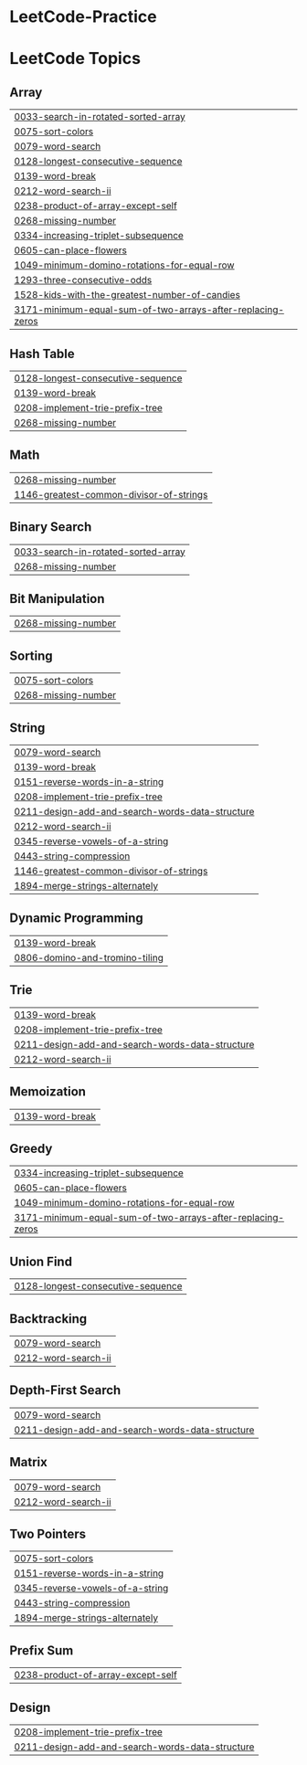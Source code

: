 # LeetCode-Practice
<!---LeetCode Topics Start-->
# LeetCode Topics
## Array
|  |
| ------- |
| [0033-search-in-rotated-sorted-array](https://github.com/kongkham-lk/LeetCode-Practice/tree/master/0033-search-in-rotated-sorted-array) |
| [0075-sort-colors](https://github.com/kongkham-lk/LeetCode-Practice/tree/master/0075-sort-colors) |
| [0079-word-search](https://github.com/kongkham-lk/LeetCode-Practice/tree/master/0079-word-search) |
| [0128-longest-consecutive-sequence](https://github.com/kongkham-lk/LeetCode-Practice/tree/master/0128-longest-consecutive-sequence) |
| [0139-word-break](https://github.com/kongkham-lk/LeetCode-Practice/tree/master/0139-word-break) |
| [0212-word-search-ii](https://github.com/kongkham-lk/LeetCode-Practice/tree/master/0212-word-search-ii) |
| [0238-product-of-array-except-self](https://github.com/kongkham-lk/LeetCode-Practice/tree/master/0238-product-of-array-except-self) |
| [0268-missing-number](https://github.com/kongkham-lk/LeetCode-Practice/tree/master/0268-missing-number) |
| [0334-increasing-triplet-subsequence](https://github.com/kongkham-lk/LeetCode-Practice/tree/master/0334-increasing-triplet-subsequence) |
| [0605-can-place-flowers](https://github.com/kongkham-lk/LeetCode-Practice/tree/master/0605-can-place-flowers) |
| [1049-minimum-domino-rotations-for-equal-row](https://github.com/kongkham-lk/LeetCode-Practice/tree/master/1049-minimum-domino-rotations-for-equal-row) |
| [1293-three-consecutive-odds](https://github.com/kongkham-lk/LeetCode-Practice/tree/master/1293-three-consecutive-odds) |
| [1528-kids-with-the-greatest-number-of-candies](https://github.com/kongkham-lk/LeetCode-Practice/tree/master/1528-kids-with-the-greatest-number-of-candies) |
| [3171-minimum-equal-sum-of-two-arrays-after-replacing-zeros](https://github.com/kongkham-lk/LeetCode-Practice/tree/master/3171-minimum-equal-sum-of-two-arrays-after-replacing-zeros) |
## Hash Table
|  |
| ------- |
| [0128-longest-consecutive-sequence](https://github.com/kongkham-lk/LeetCode-Practice/tree/master/0128-longest-consecutive-sequence) |
| [0139-word-break](https://github.com/kongkham-lk/LeetCode-Practice/tree/master/0139-word-break) |
| [0208-implement-trie-prefix-tree](https://github.com/kongkham-lk/LeetCode-Practice/tree/master/0208-implement-trie-prefix-tree) |
| [0268-missing-number](https://github.com/kongkham-lk/LeetCode-Practice/tree/master/0268-missing-number) |
## Math
|  |
| ------- |
| [0268-missing-number](https://github.com/kongkham-lk/LeetCode-Practice/tree/master/0268-missing-number) |
| [1146-greatest-common-divisor-of-strings](https://github.com/kongkham-lk/LeetCode-Practice/tree/master/1146-greatest-common-divisor-of-strings) |
## Binary Search
|  |
| ------- |
| [0033-search-in-rotated-sorted-array](https://github.com/kongkham-lk/LeetCode-Practice/tree/master/0033-search-in-rotated-sorted-array) |
| [0268-missing-number](https://github.com/kongkham-lk/LeetCode-Practice/tree/master/0268-missing-number) |
## Bit Manipulation
|  |
| ------- |
| [0268-missing-number](https://github.com/kongkham-lk/LeetCode-Practice/tree/master/0268-missing-number) |
## Sorting
|  |
| ------- |
| [0075-sort-colors](https://github.com/kongkham-lk/LeetCode-Practice/tree/master/0075-sort-colors) |
| [0268-missing-number](https://github.com/kongkham-lk/LeetCode-Practice/tree/master/0268-missing-number) |
## String
|  |
| ------- |
| [0079-word-search](https://github.com/kongkham-lk/LeetCode-Practice/tree/master/0079-word-search) |
| [0139-word-break](https://github.com/kongkham-lk/LeetCode-Practice/tree/master/0139-word-break) |
| [0151-reverse-words-in-a-string](https://github.com/kongkham-lk/LeetCode-Practice/tree/master/0151-reverse-words-in-a-string) |
| [0208-implement-trie-prefix-tree](https://github.com/kongkham-lk/LeetCode-Practice/tree/master/0208-implement-trie-prefix-tree) |
| [0211-design-add-and-search-words-data-structure](https://github.com/kongkham-lk/LeetCode-Practice/tree/master/0211-design-add-and-search-words-data-structure) |
| [0212-word-search-ii](https://github.com/kongkham-lk/LeetCode-Practice/tree/master/0212-word-search-ii) |
| [0345-reverse-vowels-of-a-string](https://github.com/kongkham-lk/LeetCode-Practice/tree/master/0345-reverse-vowels-of-a-string) |
| [0443-string-compression](https://github.com/kongkham-lk/LeetCode-Practice/tree/master/0443-string-compression) |
| [1146-greatest-common-divisor-of-strings](https://github.com/kongkham-lk/LeetCode-Practice/tree/master/1146-greatest-common-divisor-of-strings) |
| [1894-merge-strings-alternately](https://github.com/kongkham-lk/LeetCode-Practice/tree/master/1894-merge-strings-alternately) |
## Dynamic Programming
|  |
| ------- |
| [0139-word-break](https://github.com/kongkham-lk/LeetCode-Practice/tree/master/0139-word-break) |
| [0806-domino-and-tromino-tiling](https://github.com/kongkham-lk/LeetCode-Practice/tree/master/0806-domino-and-tromino-tiling) |
## Trie
|  |
| ------- |
| [0139-word-break](https://github.com/kongkham-lk/LeetCode-Practice/tree/master/0139-word-break) |
| [0208-implement-trie-prefix-tree](https://github.com/kongkham-lk/LeetCode-Practice/tree/master/0208-implement-trie-prefix-tree) |
| [0211-design-add-and-search-words-data-structure](https://github.com/kongkham-lk/LeetCode-Practice/tree/master/0211-design-add-and-search-words-data-structure) |
| [0212-word-search-ii](https://github.com/kongkham-lk/LeetCode-Practice/tree/master/0212-word-search-ii) |
## Memoization
|  |
| ------- |
| [0139-word-break](https://github.com/kongkham-lk/LeetCode-Practice/tree/master/0139-word-break) |
## Greedy
|  |
| ------- |
| [0334-increasing-triplet-subsequence](https://github.com/kongkham-lk/LeetCode-Practice/tree/master/0334-increasing-triplet-subsequence) |
| [0605-can-place-flowers](https://github.com/kongkham-lk/LeetCode-Practice/tree/master/0605-can-place-flowers) |
| [1049-minimum-domino-rotations-for-equal-row](https://github.com/kongkham-lk/LeetCode-Practice/tree/master/1049-minimum-domino-rotations-for-equal-row) |
| [3171-minimum-equal-sum-of-two-arrays-after-replacing-zeros](https://github.com/kongkham-lk/LeetCode-Practice/tree/master/3171-minimum-equal-sum-of-two-arrays-after-replacing-zeros) |
## Union Find
|  |
| ------- |
| [0128-longest-consecutive-sequence](https://github.com/kongkham-lk/LeetCode-Practice/tree/master/0128-longest-consecutive-sequence) |
## Backtracking
|  |
| ------- |
| [0079-word-search](https://github.com/kongkham-lk/LeetCode-Practice/tree/master/0079-word-search) |
| [0212-word-search-ii](https://github.com/kongkham-lk/LeetCode-Practice/tree/master/0212-word-search-ii) |
## Depth-First Search
|  |
| ------- |
| [0079-word-search](https://github.com/kongkham-lk/LeetCode-Practice/tree/master/0079-word-search) |
| [0211-design-add-and-search-words-data-structure](https://github.com/kongkham-lk/LeetCode-Practice/tree/master/0211-design-add-and-search-words-data-structure) |
## Matrix
|  |
| ------- |
| [0079-word-search](https://github.com/kongkham-lk/LeetCode-Practice/tree/master/0079-word-search) |
| [0212-word-search-ii](https://github.com/kongkham-lk/LeetCode-Practice/tree/master/0212-word-search-ii) |
## Two Pointers
|  |
| ------- |
| [0075-sort-colors](https://github.com/kongkham-lk/LeetCode-Practice/tree/master/0075-sort-colors) |
| [0151-reverse-words-in-a-string](https://github.com/kongkham-lk/LeetCode-Practice/tree/master/0151-reverse-words-in-a-string) |
| [0345-reverse-vowels-of-a-string](https://github.com/kongkham-lk/LeetCode-Practice/tree/master/0345-reverse-vowels-of-a-string) |
| [0443-string-compression](https://github.com/kongkham-lk/LeetCode-Practice/tree/master/0443-string-compression) |
| [1894-merge-strings-alternately](https://github.com/kongkham-lk/LeetCode-Practice/tree/master/1894-merge-strings-alternately) |
## Prefix Sum
|  |
| ------- |
| [0238-product-of-array-except-self](https://github.com/kongkham-lk/LeetCode-Practice/tree/master/0238-product-of-array-except-self) |
## Design
|  |
| ------- |
| [0208-implement-trie-prefix-tree](https://github.com/kongkham-lk/LeetCode-Practice/tree/master/0208-implement-trie-prefix-tree) |
| [0211-design-add-and-search-words-data-structure](https://github.com/kongkham-lk/LeetCode-Practice/tree/master/0211-design-add-and-search-words-data-structure) |
<!---LeetCode Topics End-->